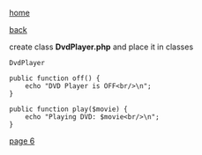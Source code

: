 [home](./page01.md)

[back](./page04.md)

create class **DvdPlayer.php** and place it in classes

```
DvdPlayer
```



```
public function off() {
    echo "DVD Player is OFF<br/>\n";
}
```

```
public function play($movie) {
    echo "Playing DVD: $movie<br/>\n";
}
```


[page 6](./page06.md)
